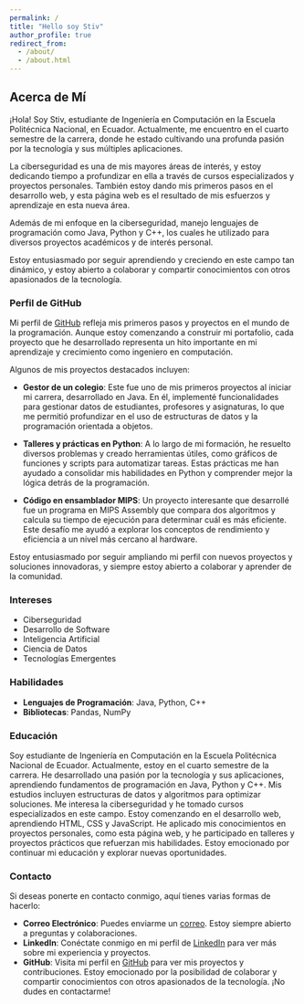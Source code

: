 ```yaml
---
permalink: /
title: "Hello soy Stiv"
author_profile: true
redirect_from: 
  - /about/
  - /about.html
---
```


## Acerca de Mí
¡Hola! Soy Stiv, estudiante de Ingeniería en Computación en la Escuela Politécnica Nacional, en Ecuador. Actualmente, me encuentro en el cuarto semestre de la carrera, donde he estado cultivando una profunda pasión por la tecnología y sus múltiples aplicaciones.

La ciberseguridad es una de mis mayores áreas de interés, y estoy dedicando tiempo a profundizar en ella a través de cursos especializados y proyectos personales. También estoy dando mis primeros pasos en el desarrollo web, y esta página web es el resultado de mis esfuerzos y aprendizaje en esta nueva área.

Además de mi enfoque en la ciberseguridad, manejo lenguajes de programación como Java, Python y C++, los cuales he utilizado para diversos proyectos académicos y de interés personal.

Estoy entusiasmado por seguir aprendiendo y creciendo en este campo tan dinámico, y estoy abierto a colaborar y compartir conocimientos con otros apasionados de la tecnología.


### Perfil de GitHub
Mi perfil de [GitHub](https://github.com/stiv001) refleja mis primeros pasos y proyectos en el mundo de la programación. Aunque estoy comenzando a construir mi portafolio, cada proyecto que he desarrollado representa un hito importante en mi aprendizaje y crecimiento como ingeniero en computación.

Algunos de mis proyectos destacados incluyen:

- **Gestor de un colegio**: Este fue uno de mis primeros proyectos al iniciar mi carrera, desarrollado en Java. En él, implementé funcionalidades para gestionar datos de estudiantes, profesores y asignaturas, lo que me permitió profundizar en el uso de estructuras de datos y la programación orientada a objetos.

- **Talleres y prácticas en Python**: A lo largo de mi formación, he resuelto diversos problemas y creado herramientas útiles, como gráficos de funciones y scripts para automatizar tareas. Estas prácticas me han ayudado a consolidar mis habilidades en Python y comprender mejor la lógica detrás de la programación.

- **Código en ensamblador MIPS**: Un proyecto interesante que desarrollé fue un programa en MIPS Assembly que compara dos algoritmos y calcula su tiempo de ejecución para determinar cuál es más eficiente. Este desafío me ayudó a explorar los conceptos de rendimiento y eficiencia a un nivel más cercano al hardware.

Estoy entusiasmado por seguir ampliando mi perfil con nuevos proyectos y soluciones innovadoras, y siempre estoy abierto a colaborar y aprender de la comunidad.

### Intereses
- Ciberseguridad
- Desarrollo de Software
- Inteligencia Artificial
- Ciencia de Datos
- Tecnologías Emergentes

### Habilidades
- **Lenguajes de Programación**: Java, Python, C++
- **Bibliotecas**: Pandas, NumPy

### Educación 

Soy estudiante de Ingeniería en Computación en la Escuela Politécnica Nacional de Ecuador. Actualmente, estoy en el cuarto semestre de la carrera. He desarrollado una pasión por la tecnología y sus aplicaciones, aprendiendo fundamentos de programación en Java, Python y C++. Mis estudios incluyen estructuras de datos y algoritmos para optimizar soluciones. Me interesa la ciberseguridad y he tomado cursos especializados en este campo. Estoy comenzando en el desarrollo web, aprendiendo HTML, CSS y JavaScript. He aplicado mis conocimientos en proyectos personales, como esta página web, y he participado en talleres y proyectos prácticos que refuerzan mis habilidades. Estoy emocionado por continuar mi educación y explorar nuevas oportunidades.

### Contacto
Si deseas ponerte en contacto conmigo, aquí tienes varias formas de hacerlo:

- **Correo Electrónico**: Puedes enviarme un [correo](stalynquishpe22@gmail.com). Estoy siempre abierto a preguntas y colaboraciones.
- **LinkedIn**: Conéctate conmigo en mi perfil de [LinkedIn](www.linkedin.com/in/stalyn-quishpe-4a5179283) para ver más sobre mi experiencia y proyectos.
- **GitHub**: Visita mi perfil en [GitHub](https://github.com/stiv001) para ver mis proyectos y contribuciones.
Estoy emocionado por la posibilidad de colaborar y compartir conocimientos con otros apasionados de la tecnología. ¡No dudes en contactarme!

